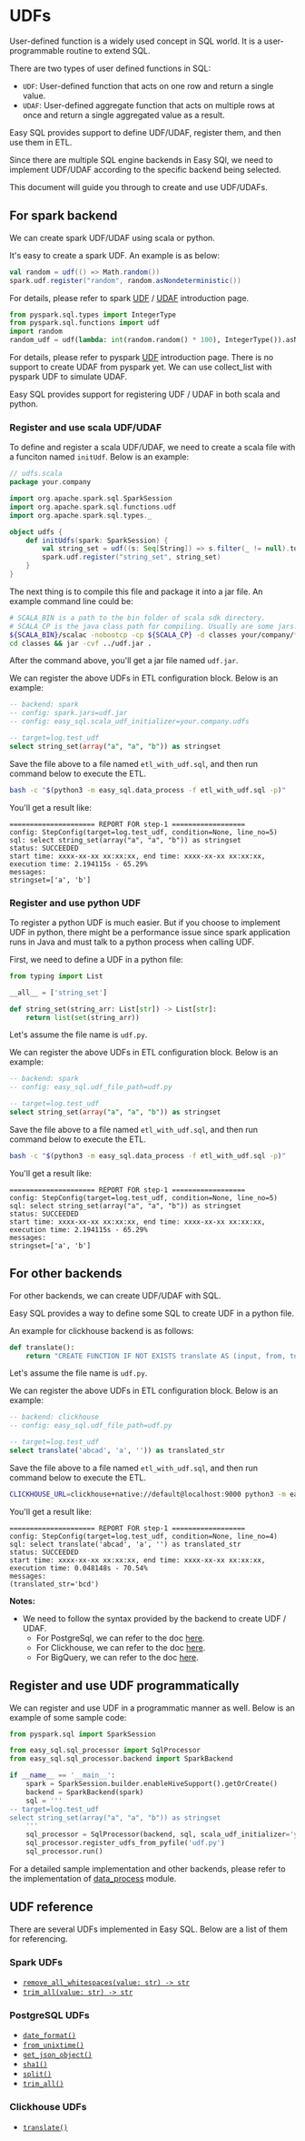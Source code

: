 <!-- Notes: this doc need to be updated manually with script: update_doc.py -->

# UDFs

User-defined function is a widely used concept in SQL world. It is a user-programmable routine to extend SQL.

There are two types of user defined functions in SQL:

- `UDF`: User-defined function that acts on one row and return a single value.
- `UDAF`: User-defined aggregate function that acts on multiple rows at once and return a single aggregated value as a result.

Easy SQL provides support to define UDF/UDAF, register them, and then use them in ETL.

Since there are multiple SQL engine backends in Easy SQl, we need to implement UDF/UDAF according to the specific backend being selected.

This document will guide you through to create and use UDF/UDAFs.

## For spark backend

We can create spark UDF/UDAF using scala or python.

It's easy to create a spark UDF. An example is as below:

```scala
val random = udf(() => Math.random())
spark.udf.register("random", random.asNondeterministic())
```

For details, please refer to spark [UDF](https://spark.apache.org/docs/latest/sql-ref-functions-udf-scalar.html) / [UDAF](https://spark.apache.org/docs/latest/sql-ref-functions-udf-aggregate.html) introduction page.

```python
from pyspark.sql.types import IntegerType
from pyspark.sql.functions import udf
import random
random_udf = udf(lambda: int(random.random() * 100), IntegerType()).asNondeterministic()
```

For details, please refer to pyspark [UDF](https://spark.apache.org/docs/3.1.3/api/python/reference/api/pyspark.sql.functions.udf.html) introduction page.
There is no support to create UDAF from pyspark yet. We can use collect_list with pyspark UDF to simulate UDAF.

Easy SQL provides support for registering UDF / UDAF in both scala and python.

### Register and use scala UDF/UDAF

To define and register a scala UDF/UDAF, we need to create a scala file with a funciton named `initUdf`.
Below is an example:

```scala
// udfs.scala
package your.company

import org.apache.spark.sql.SparkSession
import org.apache.spark.sql.functions.udf
import org.apache.spark.sql.types._

object udfs {
    def initUdfs(spark: SparkSession) {
        val string_set = udf((s: Seq[String]) => s.filter(_ != null).toSet.toArray)
        spark.udf.register("string_set", string_set)
    }
}
```

The next thing is to compile this file and package it into a jar file. An example command line could be:

```bash
# SCALA_BIN is a path to the bin folder of scala sdk directory.
# SCALA_CP is the java class path for compiling. Usually are some jars.
${SCALA_BIN}/scalac -nobootcp -cp ${SCALA_CP} -d classes your/company/*.scala
cd classes && jar -cvf ../udf.jar .
```

After the command above, you'll get a jar file named `udf.jar`.

We can register the above UDFs in ETL configuration block. Below is an example:

```sql
-- backend: spark
-- config: spark.jars=udf.jar
-- config: easy_sql.scala_udf_initializer=your.company.udfs

-- target=log.test_udf
select string_set(array("a", "a", "b")) as stringset
```

Save the file above to a file named `etl_with_udf.sql`, and then run command below to execute the ETL.

```bash
bash -c "$(python3 -m easy_sql.data_process -f etl_with_udf.sql -p)"
```

You'll get a result like:

```
===================== REPORT FOR step-1 ==================
config: StepConfig(target=log.test_udf, condition=None, line_no=5)
sql: select string_set(array("a", "a", "b")) as stringset
status: SUCCEEDED
start time: xxxx-xx-xx xx:xx:xx, end time: xxxx-xx-xx xx:xx:xx, execution time: 2.194115s - 65.29%
messages:
stringset=['a', 'b']
```

### Register and use python UDF

To register a python UDF is much easier. But if you choose to implement UDF in python, there might be a performance issue
since spark application runs in Java and must talk to a python process when calling UDF.

First, we need to define a UDF in a python file:

```python
from typing import List

__all__ = ['string_set']

def string_set(string_arr: List[str]) -> List[str]:
    return list(set(string_arr))
```

Let's assume the file name is `udf.py`.

We can register the above UDFs in ETL configuration block. Below is an example:

```sql
-- backend: spark
-- config: easy_sql.udf_file_path=udf.py

-- target=log.test_udf
select string_set(array("a", "a", "b")) as stringset
```

Save the file above to a file named `etl_with_udf.sql`, and then run command below to execute the ETL.

```bash
bash -c "$(python3 -m easy_sql.data_process -f etl_with_udf.sql -p)"
```

You'll get a result like:

```
===================== REPORT FOR step-1 ==================
config: StepConfig(target=log.test_udf, condition=None, line_no=5)
sql: select string_set(array("a", "a", "b")) as stringset
status: SUCCEEDED
start time: xxxx-xx-xx xx:xx:xx, end time: xxxx-xx-xx xx:xx:xx, execution time: 2.194115s - 65.29%
messages:
stringset=['a', 'b']
```

## For other backends

For other backends, we can create UDF/UDAF with SQL.

Easy SQL provides a way to define some SQL to create UDF in a python file.

An example for clickhouse backend is as follows:

```python
def translate():
    return "CREATE FUNCTION IF NOT EXISTS translate AS (input, from, to) -> replaceAll(input, from, to)"
```

Let's assume the file name is `udf.py`.

We can register the above UDFs in ETL configuration block. Below is an example:

```sql
-- backend: clickhouse
-- config: easy_sql.udf_file_path=udf.py

-- target=log.test_udf
select translate('abcad', 'a', '')) as translated_str
```

Save the file above to a file named `etl_with_udf.sql`, and then run command below to execute the ETL.

```bash
CLICKHOUSE_URL=clickhouse+native://default@localhost:9000 python3 -m easy_sql.data_process -f etl_with_udf.sql
```

You'll get a result like:

```
===================== REPORT FOR step-1 ==================
config: StepConfig(target=log.test_udf, condition=None, line_no=4)
sql: select translate('abcad', 'a', '') as translated_str
status: SUCCEEDED
start time: xxxx-xx-xx xx:xx:xx, end time: xxxx-xx-xx xx:xx:xx, execution time: 0.048148s - 70.54%
messages:
(translated_str='bcd')
```

**Notes:**

- We need to follow the syntax provided by the backend to create UDF / UDAF.
  + For PostgreSql, we can refer to the doc [here](https://www.postgresql.org/docs/current/sql-createfunction.html).
  + For Clickhouse, we can refer to the doc [here](https://clickhouse.com/docs/en/sql-reference/statements/create/function/).
  + For BigQuery, we can refer to the doc [here](https://cloud.google.com/bigquery/docs/reference/standard-sql/user-defined-functions).

## Register and use UDF programmatically

We can register and use UDF in a programmatic manner as well. Below is an example of some sample code:

```python
from pyspark.sql import SparkSession

from easy_sql.sql_processor import SqlProcessor
from easy_sql.sql_processor.backend import SparkBackend

if __name__ == '__main__':
    spark = SparkSession.builder.enableHiveSupport().getOrCreate()
    backend = SparkBackend(spark)
    sql = '''
-- target=log.test_udf
select string_set(array("a", "a", "b")) as stringset
    '''
    sql_processor = SqlProcessor(backend, sql, scala_udf_initializer='your.company.udfs')
    sql_processor.register_udfs_from_pyfile('udf.py')
    sql_processor.run()
```

For a detailed sample implementation and other backends,
please refer to the implementation of [data_process](https://github.com/easysql/easy_sql/blob/main/easy_sql/data_process.py) module.

## UDF reference

There are several UDFs implemented in Easy SQL. Below are a list of them for referencing.


### Spark UDFs

- [`remove_all_whitespaces(value: str) -> str`](https://easy-sql.readthedocs.io/en/latest/autoapi/easy_sql/udf/udfs/index.html#easy_sql.udf.udfs.SparkUdfs.remove_all_whitespaces)
- [`trim_all(value: str) -> str`](https://easy-sql.readthedocs.io/en/latest/autoapi/easy_sql/udf/udfs/index.html#easy_sql.udf.udfs.SparkUdfs.trim_all)



### PostgreSQL UDFs

- [`date_format()`](https://easy-sql.readthedocs.io/en/latest/autoapi/easy_sql/udf/udfs/index.html#easy_sql.udf.udfs.PgUdfs.date_format)
- [`from_unixtime()`](https://easy-sql.readthedocs.io/en/latest/autoapi/easy_sql/udf/udfs/index.html#easy_sql.udf.udfs.PgUdfs.from_unixtime)
- [`get_json_object()`](https://easy-sql.readthedocs.io/en/latest/autoapi/easy_sql/udf/udfs/index.html#easy_sql.udf.udfs.PgUdfs.get_json_object)
- [`sha1()`](https://easy-sql.readthedocs.io/en/latest/autoapi/easy_sql/udf/udfs/index.html#easy_sql.udf.udfs.PgUdfs.sha1)
- [`split()`](https://easy-sql.readthedocs.io/en/latest/autoapi/easy_sql/udf/udfs/index.html#easy_sql.udf.udfs.PgUdfs.split)
- [`trim_all()`](https://easy-sql.readthedocs.io/en/latest/autoapi/easy_sql/udf/udfs/index.html#easy_sql.udf.udfs.PgUdfs.trim_all)



### Clickhouse UDFs

- [`translate()`](https://easy-sql.readthedocs.io/en/latest/autoapi/easy_sql/udf/udfs/index.html#easy_sql.udf.udfs.ChUdfs.translate)
